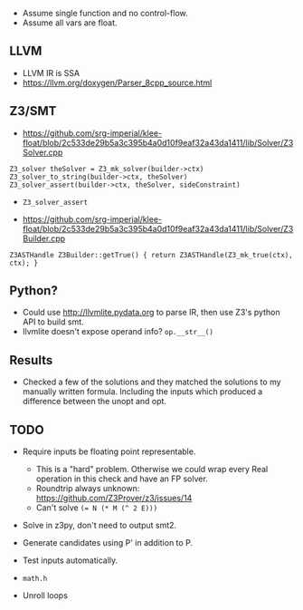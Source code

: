 - Assume single function and no control-flow.
- Assume all vars are float.

## LLVM

- LLVM IR is SSA
- https://llvm.org/doxygen/Parser_8cpp_source.html

## Z3/SMT

- https://github.com/srg-imperial/klee-float/blob/2c533de29b5a3c395b4a0d10f9eaf32a43da1411/lib/Solver/Z3Solver.cpp

```
Z3_solver theSolver = Z3_mk_solver(builder->ctx)
Z3_solver_to_string(builder->ctx, theSolver)
Z3_solver_assert(builder->ctx, theSolver, sideConstraint)
```

- `Z3_solver_assert`

- https://github.com/srg-imperial/klee-float/blob/2c533de29b5a3c395b4a0d10f9eaf32a43da1411/lib/Solver/Z3Builder.cpp

```
Z3ASTHandle Z3Builder::getTrue() { return Z3ASTHandle(Z3_mk_true(ctx), ctx); }
```

## Python?

- Could use http://llvmlite.pydata.org to parse IR, then use Z3's python API to
  build smt.
- llvmlite doesn't expose operand info? `op.__str__()`

## Results

- Checked a few of the solutions and they matched the solutions to my manually
  written formula. Including the inputs which produced a difference between the
  unopt and opt.

## TODO

- Require inputs be floating point representable.
  - This is a "hard" problem. Otherwise we could wrap every Real operation in
    this check and have an FP solver.
  - Roundtrip always unknown: https://github.com/Z3Prover/z3/issues/14
  - Can't solve `(= N (* M (^ 2 E)))`

- Solve in z3py, don't need to output smt2.
- Generate candidates using P' in addition to P.
- Test inputs automatically.

- `math.h`
- Unroll loops
